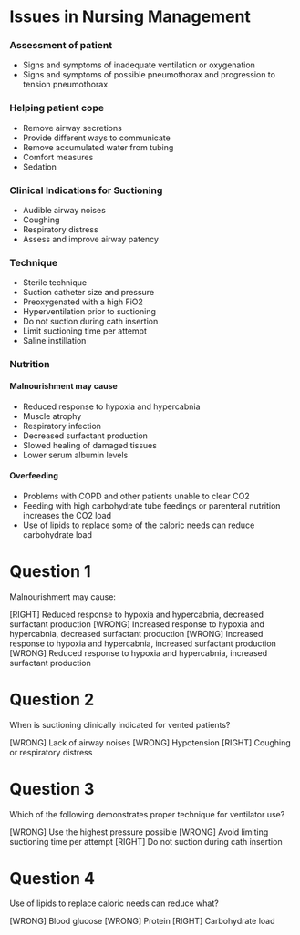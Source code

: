 # Issues in Nursing Management

### Assessment of patient
* Signs and symptoms of inadequate ventilation or oxygenation
* Signs and symptoms of possible pneumothorax and progression to tension pneumothorax

### Helping patient cope
* Remove airway secretions
* Provide different ways to communicate
* Remove accumulated water from tubing
* Comfort measures
* Sedation

### Clinical Indications for Suctioning
* Audible airway noises
* Coughing
* Respiratory distress
* Assess and improve airway patency

### Technique
* Sterile technique
* Suction catheter size and pressure
* Preoxygenated with a high FiO2
* Hyperventilation prior to suctioning
* Do not suction during cath insertion
* Limit suctioning time per attempt
* Saline instillation

### Nutrition

#### Malnourishment may cause
* Reduced response to hypoxia and hypercabnia
* Muscle atrophy
* Respiratory infection
* Decreased surfactant production
* Slowed healing of damaged tissues
* Lower serum albumin levels

#### Overfeeding
* Problems with COPD and other patients unable to clear CO2
* Feeding with high carbohydrate tube feedings or parenteral nutrition increases the CO2 load
* Use of lipids to replace some of the caloric needs can reduce carbohydrate load

# Question 1
Malnourishment may cause:

[RIGHT] Reduced response to hypoxia and hypercabnia, decreased surfactant production
[WRONG] Increased response to hypoxia and hypercabnia, decreased surfactant production
[WRONG] Increased response to hypoxia and hypercabnia, increased surfactant production 
[WRONG] Reduced response to hypoxia and hypercabnia, increased surfactant production

# Question 2
When is suctioning clinically indicated for vented patients?

[WRONG] Lack of airway noises
[WRONG] Hypotension
[RIGHT] Coughing or respiratory distress

# Question 3
Which of the following demonstrates proper technique for ventilator use?

[WRONG] Use the highest pressure possible
[WRONG] Avoid limiting suctioning time per attempt
[RIGHT] Do not suction during cath insertion

# Question 4
Use of lipids to replace caloric needs can reduce what?

[WRONG] Blood glucose
[WRONG] Protein
[RIGHT] Carbohydrate load
